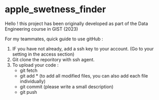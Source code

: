 # apple_swetness_finder

Hello ! this project has been originally developed as part of the Data Engineering course in GIST (2023)

For my teammates, quick guide to use gitHub : 
  1. IF you have not already, add a ssh key to your account. (Go to your setting in the access section) 
  2. Git clone the reporitory with ssh agent. 
  3. To upload your code : 
        - git fetch
        - git add * (to add all modified files, you can also add each file individually)
        - git commit (please write a small description)
        - git push
